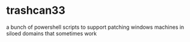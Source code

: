 # trashcan33
a bunch of powershell scripts to support patching windows machines in siloed domains that sometimes work
